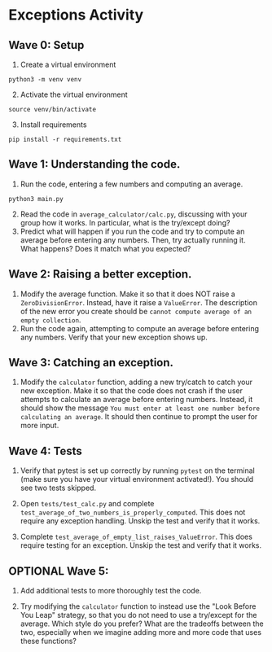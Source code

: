 # Exceptions Activity

## Wave 0: Setup

1. Create a virtual environment
```
python3 -m venv venv
```

2. Activate the virtual environment
```
source venv/bin/activate
```

3. Install requirements
```
pip install -r requirements.txt
```


## Wave 1: Understanding the code.

 1. Run the code, entering a few numbers and computing an average.
 ```
 python3 main.py
 ```

 2. Read the code in `average_calculator/calc.py`, discussing with your group how it works.
   In particular, what is the try/except doing?
 3. Predict what will happen if you run the code and try to compute an average before entering any numbers. Then, try actually running it. What happens? Does it match what you expected? 

## Wave 2: Raising a better exception.

1. Modify the average function. Make it so that it does NOT raise a `ZeroDivisionError`. Instead, have it raise a `ValueError`. The description of the new error you create should be `cannot compute average of an empty collection`.
2. Run the code again, attempting to compute an average before entering any numbers. Verify that your new exception shows up.

## Wave 3: Catching an exception.

1. Modify the `calculator` function, adding a new try/catch to catch your new exception. Make it so that the code does not crash if the user attempts to calculate an average before entering numbers. Instead, it should show the message `You must enter at least one number before calculating an average`. It should then continue to prompt the user for more input.

## Wave 4: Tests

1. Verify that pytest is set up correctly by running `pytest` on the terminal (make sure you have your virtual environment activated!). You should see two tests skipped.

2. Open `tests/test_calc.py` and complete `test_average_of_two_numbers_is_properly_computed`. This does not require any exception handling. Unskip the test and verify that it works.

3. Complete `test_average_of_empty_list_raises_ValueError`. This does require testing for an exception. Unskip the test and verify that it works.

## OPTIONAL Wave 5:

1. Add additional tests to more thoroughly test the code.

2. Try modifying the `calculator` function to instead use the "Look Before You Leap" strategy, so that you do not need to use a try/except for the average. Which style do you prefer? What are the tradeoffs between the two, especially when we imagine adding more and more code that uses these functions?